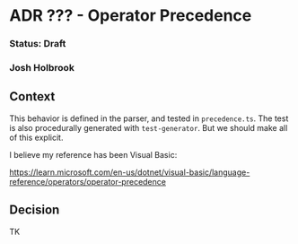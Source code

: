 # ADR ??? - Operator Precedence

### Status: Draft

### Josh Holbrook

## Context

This behavior is defined in the parser, and tested in `precedence.ts`. The test is also procedurally generated with `test-generator`. But we should make all of this explicit.

I believe my reference has been Visual Basic:

<https://learn.microsoft.com/en-us/dotnet/visual-basic/language-reference/operators/operator-precedence>

## Decision

TK
